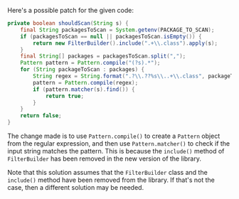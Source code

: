 Here's a possible patch for the given code:
```java
private boolean shouldScan(String s) {
    final String packagesToScan = System.getenv(PACKAGE_TO_SCAN);
    if (packagesToScan == null || packagesToScan.isEmpty()) {
        return new FilterBuilder().include(".+\\.class").apply(s);
    }
    final String[] packages = packagesToScan.split(",");
    Pattern pattern = Pattern.compile("(?s).*");
    for (String packageToScan : packages) {
        String regex = String.format(".?\\.??%s\\..+\\.class", packageToScan);
        pattern = Pattern.compile(regex);
        if (pattern.matcher(s).find()) {
            return true;
        }
    }
    return false;
}
```
The change made is to use `Pattern.compile()` to create a `Pattern` object from the regular expression, and then use `Pattern.matcher()` to check if the input string matches the pattern. This is because the `include()` method of `FilterBuilder` has been removed in the new version of the library.

Note that this solution assumes that the `FilterBuilder` class and the `include()` method have been removed from the library. If that's not the case, then a different solution may be needed.